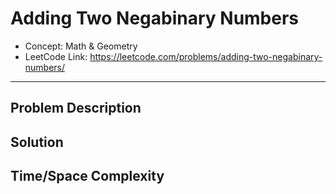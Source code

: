 # Adding Two Negabinary Numbers

- Concept: Math & Geometry
- LeetCode Link: https://leetcode.com/problems/adding-two-negabinary-numbers/

---

## Problem Description

## Solution

## Time/Space Complexity

